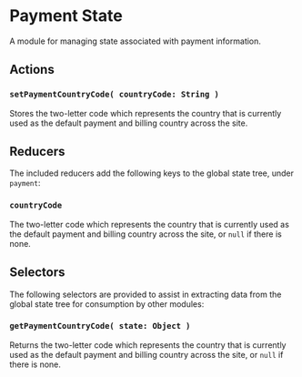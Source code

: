 Payment State
=============

A module for managing state associated with payment information.

## Actions

### `setPaymentCountryCode( countryCode: String )`

Stores the two-letter code which represents the country that is currently used as the default payment and billing country across the site.

## Reducers

The included reducers add the following keys to the global state tree, under `payment`:

### `countryCode`

The two-letter code which represents the country that is currently used as the default payment and billing country across the site, or `null` if there is none.

## Selectors

The following selectors are provided to assist in extracting data from the global state tree for consumption by other modules:

### `getPaymentCountryCode( state: Object )`

Returns the two-letter code which represents the country that is currently used as the default payment and billing country across the site, or `null` if there is none.
